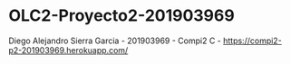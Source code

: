 # OLC2-Proyecto2-201903969

Diego Alejandro Sierra Garcia - 201903969 - Compi2 C - https://compi2-p2-201903969.herokuapp.com/
